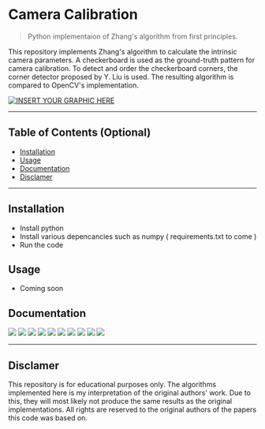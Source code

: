 # Camera Calibration

> Python implementaion of Zhang's algorithm from first principles.

This repository implements Zhang's algorithm to calculate the intrinsic camera parameters. A checkerboard is used as the ground-truth pattern for camera calibration. To detect and order the checkerboard corners, the corner detector proposed by Y. Liu is used. The resulting algorithm is compared to OpenCV's implementation.

[![INSERT YOUR GRAPHIC HERE](http://i.imgur.com/dt8AUb6.png)]()

---

## Table of Contents (Optional)

- [Installation](#installation)
- [Usage](#usage)
- [Documentation](#documentation)
- [Disclamer](#disclamer)


---


## Installation

- Install python
- Install various depencancies such as numpy ( requirements.txt to come )
- Run the code

## Usage

- Coming soon

## Documentation

![](docs/pngs/report-04.png)
![](docs/pngs/report-05.png)
![](docs/pngs/report-06.png)
![](docs/pngs/report-07.png)
![](docs/pngs/report-08.png)
![](docs/pngs/report-09.png)
![](docs/pngs/report-10.png)
![](docs/pngs/report-11.png)
![](docs/pngs/report-12.png)
![](docs/pngs/report-37.png)

---

## Disclamer

This repository is for educational purposes only. The algorithms implemented here is my interpretation of the original authors' work. Due to this, they will most likely not produce the same results as the original implementations. All rights are reserved to the original authors of the papers this code was based on. 
